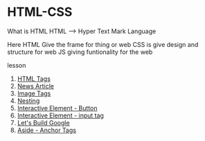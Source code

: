 # HTML-CSS

What is HTML
HTML --> Hyper Text Mark Language

Here HTML Give the frame for thing or web
CSS is give design and structure for web
JS giving funtionality for the web


lesson
1. [HTML Tags](./HTML/tags.html)
2. [News Article](./HTML/newsarticle.html)
3. [Image Tags](./HTML/imagetag.html)
4. [Nesting](./HTML/nesting.html)
5. [Interactive Element - Button](./HTML/interactivebutton.html)
6. [Interactive Element - input tag](./HTML/interactiveinput.html)
7. [Let's Build Google](./HTML/letbuildgoogle.html)
8. [Aside - Anchor Tags](./HTML/anchortags.html)
